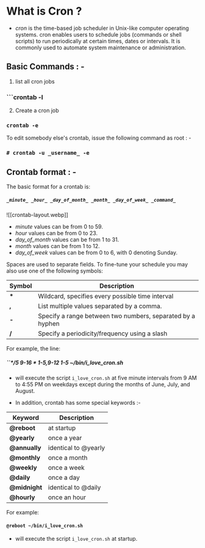 
# What is Cron ?

- _cron_ is the time-based job scheduler in Unix-like computer operating systems. cron enables users to schedule jobs (commands or shell scripts) to run periodically at certain times, dates or intervals. It is commonly used to automate system maintenance or administration.

## Basic Commands : -

1. list all cron jobs 

### ```crontab -l

2. Create a cron job

### ```crontab -e```


To edit somebody else's crontab, issue the following command as root : -

### ``` # crontab -u _username_ -e  ```


## Crontab format : -

The basic format for a crontab is:

##### ```_minute_ _hour_ _day_of_month_ _month_ _day_of_week_ _command_```

![[crontab-layout.webp]]

-   _minute_ values can be from 0 to 59.
-   _hour_ values can be from 0 to 23.
-   _day_of_month_ values can be from 1 to 31.
-   _month_ values can be from 1 to 12.
-   _day_of_week_ values can be from 0 to 6, with 0 denoting Sunday.

Spaces are used to separate fields. To fine-tune your schedule you may also use one of the following symbols:

| Symbol | Description                                                |
| ------ | ---------------------------------------------------------- |
| **\*** | Wildcard, specifies every possible time interval           |
| **,**  | List multiple values separated by a comma.                 |
| **\-** | Specify a range between two numbers, separated by a hyphen |
| **/**  | Specify a periodicity/frequency using a slash              |

For example, the line:

##### ``*/5 9-16 * 1-5,9-12 1-5 ~/bin/i_love_cron.sh

- will execute the script `i_love_cron.sh` at five minute intervals from 9 AM to 4:55 PM on weekdays except during the months of June, July, and August.

- In addition, crontab has some special keywords :-

| Keyword       | Description          |
| ------------- | -------------------- |
| **@reboot**   | at startup           |
| **@yearly**   | once a year          |
| **@annually** | identical to @yearly |
| **@monthly**  | once a month         |
| **@weekly**   | once a week          |
| **@daily**    | once a day           |
| **@midnight** | identical to @daily  |
| **@hourly**   | once an hour         |

For example:

#### ```@reboot ~/bin/i_love_cron.sh```

- will execute the script `i_love_cron.sh` at startup.